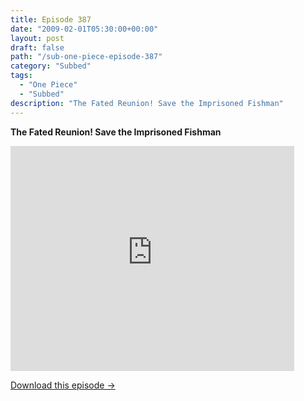 ```yaml
---
title: Episode 387
date: "2009-02-01T05:30:00+00:00"
layout: post
draft: false
path: "/sub-one-piece-episode-387"
category: "Subbed"
tags:
  - "One Piece"
  - "Subbed"
description: "The Fated Reunion! Save the Imprisoned Fishman"
---
```


**The Fated Reunion! Save the Imprisoned Fishman**

<iframe width="640" height="360" src="https://www.rapidvideo.com/e/FXV0XG5OW3" frameborder="0" marginwidth=0 marginheight=0 scrolling=no allowfullscreen style="max-width:90%;"></iframe>

<a href="http://ouo.io/qs/eCodkFEQ?s=https://www.rapidvideo.com/d/FXV0XG5OW3" class="styled_a">Download this episode →</a>

